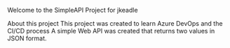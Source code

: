 Welcome to the SimpleAPI Project for jkeadle

About this project
This project was created to learn Azure DevOps and the CI/CD process
A simple Web API was created that returns two values in JSON format.
